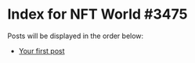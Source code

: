 # Index for NFT World #3475
Posts will be displayed in the order below:

- [Your first post](./001-first.md)

